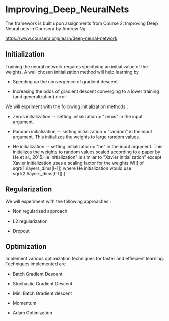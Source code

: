 # Improving_Deep_NeuralNets
The framework is built upon assignments from Course 2: Improving Deep Neural nets in Coursera by Andrew Ng

https://www.coursera.org/learn/deep-neural-network



## Initialization
  
  Training the neural network requires specifying an initial value of the weights. A well chosen initialization method will help learning by

- Speeding up the convergence of gradient descent

- Increasing the odds of gradient descent converging to a lower training (and generalization) error

We will expriment with the following initialization methods :

- Zeros initialization -- setting initialization = "zeros" in the input argument.

- Random initialization -- setting initialization = "random" in the input argument. This initializes the weights to large random values.

- He initialization -- setting initialization = "he" in the input argument. This initializes the weights to random values scaled according to a paper by He et al., 2015.He Initialization" is similar to "Xavier initialization" except Xavier initialization uses a scaling factor for the weights W[l] of sqrt(1./layers_dims[l-1]) where He initialization would use sqrt(2./layers_dims[l-1]).)

## Regularization

We will experiment with the following approaches : 

- Non regularized approach

- L2 regularization

- Dropout

## Optimization

Implement various optimization techniques for faster and effiecient learning. Techniques implemented are

- Batch Gradient Descent

- Stochastic Gradient Descent

- Mini Batch Gradient descent

- Momentum

- Adam Optimization



